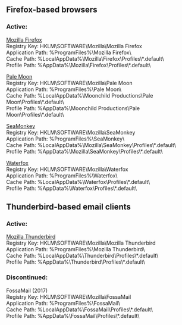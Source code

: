 ## Firefox-based browsers ##

### Active: ####

[Mozilla Firefox](https://www.mozilla.org/firefox/)  
Registry Key: HKLM\\SOFTWARE\\Mozilla\\Mozilla Firefox  
Application Path: %ProgramFiles%\\Mozilla Firefox\\  
Cache Path: %LocalAppData%\\Mozilla\\Firefox\\Profiles\\\*.default\\  
Profile Path: %AppData%\\Mozilla\\Firefox\\Profiles\\\*.default\\

[Pale Moon](https://www.palemoon.org)  
Registry Key: HKLM\\SOFTWARE\\Mozilla\\Pale Moon  
Application Path: %ProgramFiles%\\Pale Moon\\  
Cache Path: %LocalAppData%\\Moonchild Productions\\Pale Moon\\Profiles\\\*.default\\  
Profile Path: %AppData%\\Moonchild Productions\\Pale Moon\\Profiles\\\*.default\\

[SeaMonkey](https://www.seamonkey-project.org)  
Registry Key: HKLM\\SOFTWARE\\Mozilla\\SeaMonkey  
Application Path: %ProgramFiles%\\SeaMonkey\\  
Cache Path: %LocalAppData%\\Mozilla\\SeaMonkey\\Profiles\\\*.default\\  
Profile Path: %AppData%\\Mozilla\\SeaMonkey\\Profiles\\\*.default\\

[Waterfox](https://www.waterfoxproject.org)  
Registry Key: HKLM\\SOFTWARE\\Mozilla\\Waterfox  
Application Path: %ProgramFiles%\\Waterfox\\  
Cache Path: %LocalAppData%\\Waterfox\\Profiles\\\*.default\\  
Profile Path: %AppData%\\Waterfox\\Profiles\\\*.default\\

## Thunderbird-based email clients ##

### Active: ####

[Mozilla Thunderbird](https://www.thunderbird.net)  
Registry Key: HKLM\\SOFTWARE\\Mozilla\\Mozilla Thunderbird  
Application Path: %ProgramFiles%\\Mozilla Thunderbird\\  
Cache Path: %LocalAppData%\\Thunderbird\\Profiles\\\*.default\\  
Profile Path: %AppData%\\Thunderbird\\Profiles\\\*.default\\

### Discontinued: ###

FossaMail (2017)  
Registry Key: HKLM\\SOFTWARE\\Mozilla\\FossaMail  
Application Path: %ProgramFiles%\\FossaMail\\  
Cache Path: %LocalAppData%\\FossaMail\\Profiles\\\*.default\\  
Profile Path: %AppData%\\FossaMail\\Profiles\\\*.default\\ 
